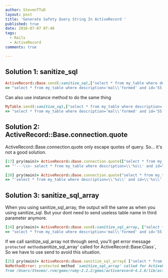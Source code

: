 ```yaml
---
author: StevenTTuD
layout: post
title: 'Generate Safety Query String In ActiveRecord '
published: true
date: 2016-07-07 07:46
tags:
  - Rails
  - ActiveRecord
comments: true

---
```

## Solution 1: sanitize_sql

```rb
ActiveRecord::Base.send(:sanitize_sql,["select * from my_table where description='%s' and id='%s'","mal'formed", 55], "my_table")
=> "select * from my_table where description='mal\\'formed' and id='55'"
```

Can also use instance method to do the same thing

```rb
MyTable.send(:sanitize_sql,["select * from my_table where description='%s' and id='%s'","mal'formed", 55])
=> "select * from my_table where description='mal\\'formed' and id='55'

```

## Solution 2: ActiveRecord::Base.connection.quote

ActiveRecord::Base.connection.quote only escape quotes of query. So... it's not a good solution.

```rb
[17] pry(main)> ActiveRecord::Base.connection.quote(["select * from my_table where description='%s' and id='%s'","mal'formed", 55])
=> "'---\\n- select * from my_table where description=\\'%s\\' and id=\\'%s\\'\\n- mal\\'formed\\n- 55\\n'"
```

```rb
[20] pry(main)> ActiveRecord::Base.connection.quote("select * from my_table where description='%s' and id='%s'")
=> "'select * from my_table where description=\\'%s\\' and id=\\'%s\\''"
```

## Solution 3: sanitize_sql_array

When you using sanitize_sql_array, the output will the same as when you using sanitize_sql.
But your dont need to send useless table name in third parameter anymore.

```rb
[24] pry(main)> ActiveRecord::Base.send(:sanitize_sql_array, ["select * from my_table where description='%s' and id='%s'","mal'formed", 55])
=> "select * from my_table where description='mal\\'formed' and id='55'"
```

If we call sanitize_sql_array not through send, you'll get error message ` protected method `sanitize_sql_array' called for ActiveRecord::Base:Class`, So we have to use send to avoid this situation.

```rb
[25] pry(main)> ActiveRecord::Base.sanitize_sql_array( ["select * from my_table where description='%s' and id='%s'","mal'formed", 55])
NoMethodError: protected method `sanitize_sql_array' called for ActiveRecord::Base:Class
from /Users/Steven/.rvm/gems/ruby-2.2.2/gems/activerecord-4.2.6/lib/active_record/dynamic_matchers.rb:26:in `method_missing'
```